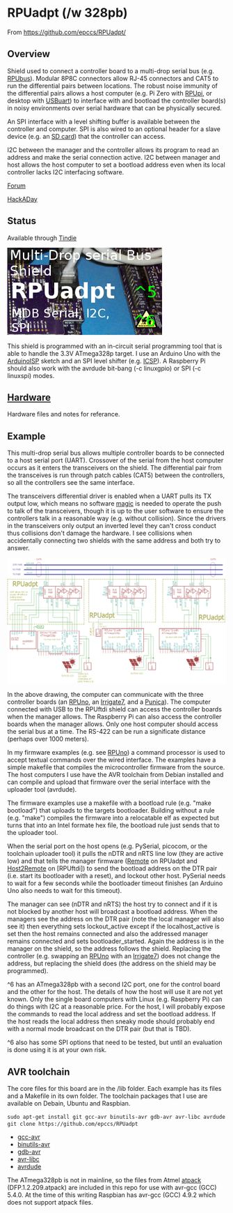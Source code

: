 # RPUadpt (/w 328pb)

From <https://github.com/epccs/RPUadpt/>

## Overview

Shield used to connect a controller board to a multi-drop serial bus (e.g. [RPUbus]). Modular 8P8C connectors allow RJ-45 connectors and CAT5 to run the differential pairs between locations. The robust noise immunity of the differential pairs allows a host computer (e.g. Pi Zero with [RPUpi], or desktop with [USBuart]) to interface with and bootload the controller board(s) in noisy environments over serial hardware that can be physically secured.

[RPUbus]: https://rpubus.org/
[USBuart]: https://github.com/epccs/Driver/tree/master/USBuart
[RPUpi]: https://github.com/epccs/RPUpi

An SPI interface with a level shifting buffer is available between the controller and computer. SPI is also wired to an optional header for a slave device (e.g. an [SD card]) that the controller can access. 

[SD card]: https://www.adafruit.com/product/254

I2C between the manager and the controller allows its program to read an address and make the serial connection active. I2C between manager and host allows the host computer to set a bootload address even when its local controller lacks I2C interfacing software. 

[RPUno]: https://github.com/epccs/RPUno
[Irrigate7]: https://github.com/epccs/Irrigate7
[Punica]: https://github.com/epccs/Punica

[Forum](https://rpubus.org/bb/viewforum.php?f=7)

[HackADay](https://hackaday.io/project/17719-rpuadpt)

## Status

Available through [Tindie](https://www.tindie.com/products/8833/)

![Status](./Hardware/status_icon.png "Status")

This shield is programmed with an in-circuit serial programming tool that is able to handle the 3.3V ATmega328p target. I use an Arduino Uno with the [ArduinoISP] sketch and an SPI level shifter (e.g. [ICSP]). A Raspberry Pi should also work with the avrdude bit-bang (-c linuxgpio) or SPI (-c linuxspi) modes.

[ICSP]: https://github.com/epccs/Driver/tree/master/ICSP

[ArduinoISP]: https://github.com/arduino/Arduino/blob/master/build/shared/examples/11.ArduinoISP/ArduinoISP/ArduinoISP.ino

## [Hardware](./Hardware)

Hardware files and notes for referance.


## Example

This multi-drop serial bus allows multiple controller boards to be connected to a host serial port (UART). Crossover of the serial from the host computer occurs as it enters the transceivers on the shield. The differential pair from the transceives is run through patch cables (CAT5) between the controllers, so all the controllers see the same interface. 

The transceivers differential driver is enabled when a UART pulls its TX output low, which means no software [magic] is needed to operate the push to talk of the transceivers, though it is up to the user software to ensure the controllers talk in a reasonable way (e.g. without collision). Since the drivers in the transceivers only output an inverted level they can't cross conduct thus collisions don't damage the hardware. I see collisions when accidentally connecting two shields with the same address and both try to answer.

[magic]: https://github.com/pyserial/pyserial/blob/master/serial/rs485.py

![MultiDrop](./Hardware/Documents/MultiDrop.png "MultiDrop")

In the above drawing, the computer can communicate with the three controller boards (an [RPUno], an [Irrigate7], and a [Punica]). The computer connected with USB to the RPUftdi shield can access the controller boards when the manager allows. The Raspberry Pi can also access the controller boards when the manager allows. Only one host computer should access the serial bus at a time. The RS-422 can be run a significate distance (perhaps over 1000 meters). 

In my firmware examples (e.g. see [RPUno]) a command processor is used to accept textual commands over the wired interface. The examples have a simple makefile that compiles the microcontroller firmware from the source. The host computers I use have the AVR toolchain from Debian installed and can compile and upload that firmware over the serial interface with the uploader tool (avrdude). 

The firmware examples use a makefile with a bootload rule (e.g. "make bootload") that uploads to the targets bootloader. Building without a rule (e.g. "make") compiles the firmware into a relocatable elf as expected but turns that into an Intel formate hex file, the bootload rule just sends that to the uploader tool. 

When the serial port on the host opens (e.g. PySerial, picocom, or the toolchain uploader tool) it pulls the nDTR and nRTS line low (they are active low) and that tells the manager firmware ([Remote] on RPUadpt and [Host2Remote] on [RPUftdi]) to send the bootload address on the DTR pair (i.e. start its bootloader with a reset), and lockout other host. PySerial needs to wait for a few seconds while the bootloader timeout finishes (an Arduino Uno also needs to wait for this timeout).

[Remote]: https://github.com/epccs/RPUadpt/tree/master/Remote
[Host2Remote]: https://github.com/epccs/RPUftdi/tree/master/Host2Remote

The manager can see (nDTR and nRTS) the host try to connect and if it is not blocked by another host will broadcast a bootload address. When the managers see the address on the DTR pair (note the local manager will also see it) then everything sets lockout_active except if the localhost_active is set then the host remains connected and also the addressed manager remains connected and sets bootloader_started. Again the address is in the manager on the shield, so the address follows the shield. Replacing the controller (e.g. swapping an [RPUno] with an [Irrigate7]) does not change the address, but replacing the shield does (the address on the shield may be programmed).

^6 has an ATmega328pb with a second I2C port, one for the control board and the other for the host. The details of how the host will use it are not yet known. Only the single board computers with Linux (e.g. Raspberry Pi) can do things with I2C at a reasonable price. For the host, I will probably expose the commands to read the local address and set the bootload address. If the host reads the local address then sneaky mode should probably end with a normal mode broadcast on the DTR pair (but that is TBD). 

^6 also has some SPI options that need to be tested, but until an evaluation is done using it is at your own risk.


## AVR toolchain

The core files for this board are in the /lib folder. Each example has its files and a Makefile in its own folder. The toolchain packages that I use are available on Debain, Ubuntu and Raspbian. 

```
sudo apt-get install git gcc-avr binutils-avr gdb-avr avr-libc avrdude
git clone https://github.com/epccs/RPUadpt
```

* [gcc-avr](https://packages.ubuntu.com/search?keywords=gcc-avr)
* [binutils-avr](https://packages.ubuntu.com/search?keywords=binutils-avr)
* [gdb-avr](https://packages.ubuntu.com/search?keywords=gdb-avr)
* [avr-libc](https://packages.ubuntu.com/search?keywords=avr-libc)
* [avrdude](https://packages.ubuntu.com/search?keywords=avrdude)

The ATmega328pb is not in mainline, so the files from Atmel [atpack] (DFP.1.2.209.atpack) are included in this repo for use with avr-gcc (GCC) 5.4.0. At the time of this writing Raspbian has avr-gcc (GCC) 4.9.2 which does not support atpack files.

[atpack]: http://packs.download.atmel.com/
